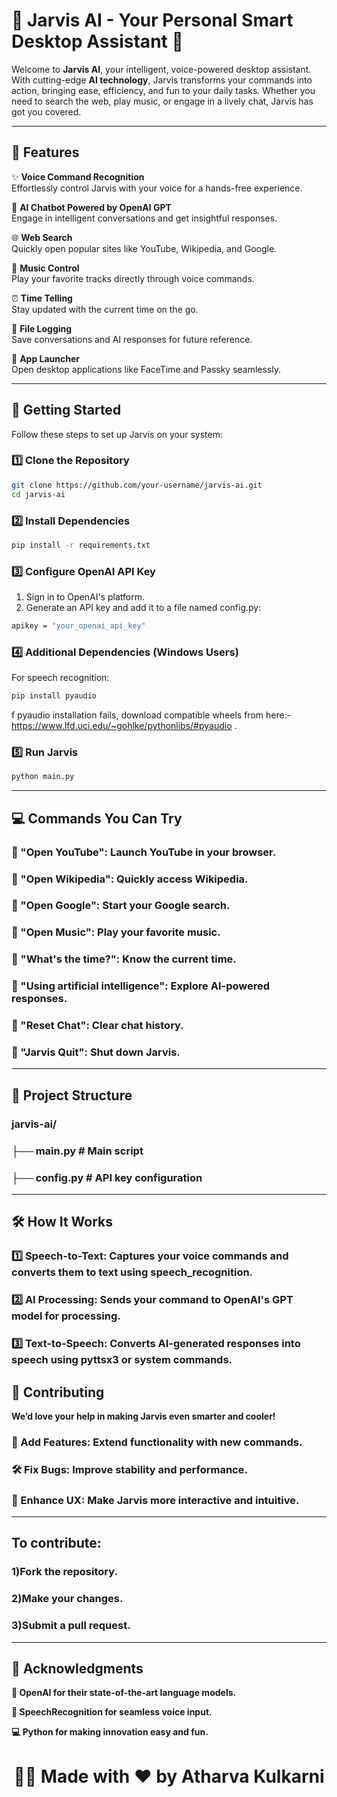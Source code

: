 # 🌟 Jarvis AI - Your Personal Smart Desktop Assistant 🚀  

Welcome to **Jarvis AI**, your intelligent, voice-powered desktop assistant. With cutting-edge **AI technology**, Jarvis transforms your commands into action, bringing ease, efficiency, and fun to your daily tasks. Whether you need to search the web, play music, or engage in a lively chat, Jarvis has got you covered.  

---

## 🧠 Features  

✨ **Voice Command Recognition**  
Effortlessly control Jarvis with your voice for a hands-free experience.  

🤖 **AI Chatbot Powered by OpenAI GPT**  
Engage in intelligent conversations and get insightful responses.  

🌐 **Web Search**  
Quickly open popular sites like YouTube, Wikipedia, and Google.  

🎵 **Music Control**  
Play your favorite tracks directly through voice commands.  

⏰ **Time Telling**  
Stay updated with the current time on the go.  

📂 **File Logging**  
Save conversations and AI responses for future reference.  

📱 **App Launcher**  
Open desktop applications like FaceTime and Passky seamlessly.  

---

## 🚀 Getting Started  

Follow these steps to set up Jarvis on your system:  

### 1️⃣ Clone the Repository  

```bash  
git clone https://github.com/your-username/jarvis-ai.git  
cd jarvis-ai  
```
### 2️⃣ Install Dependencies  

```bash  
pip install -r requirements.txt  
```
### 3️⃣ Configure OpenAI API Key  
1) Sign in to OpenAI's platform.
2) Generate an API key and add it to a file named config.py:
```bash  
apikey = "your_openai_api_key"  
```
### 4️⃣ Additional Dependencies (Windows Users)  
For speech recognition:
```bash  
pip install pyaudio  
```
f pyaudio installation fails, download compatible wheels from here:- https://www.lfd.uci.edu/~gohlke/pythonlibs/#pyaudio .
### 5️⃣ Run Jarvis  
```bash  
python main.py  
```
---
## 💻 Commands You Can Try
### 🔹 "Open YouTube": Launch YouTube in your browser.

### 🔹 "Open Wikipedia": Quickly access Wikipedia.

### 🔹 "Open Google": Start your Google search.

### 🔹 "Open Music": Play your favorite music.

### 🔹 "What's the time?": Know the current time.

### 🔹 "Using artificial intelligence": Explore AI-powered responses.

### 🔹 "Reset Chat": Clear chat history.

### 🔹 "Jarvis Quit": Shut down Jarvis.
---
## 📂 Project Structure

### jarvis-ai/  
### ├── main.py            # Main script  
### ├── config.py          # API key configuration    

---
## 🛠️ How It Works
### 1️⃣ Speech-to-Text: Captures your voice commands and converts them to text using speech_recognition.
### 2️⃣ AI Processing: Sends your command to OpenAI's GPT model for processing.
### 3️⃣ Text-to-Speech: Converts AI-generated responses into speech using pyttsx3 or system commands.

## 🌟 Contributing
**We’d love your help in making Jarvis even smarter and cooler!**

### 🔧 Add Features: Extend functionality with new commands.
### 🛠️ Fix Bugs: Improve stability and performance.
### 🎨 Enhance UX: Make Jarvis more interactive and intuitive.
---
## To contribute:

### 1)Fork the repository.
### 2)Make your changes.
### 3)Submit a pull request.
---
## 🎉 Acknowledgments
**🤝 OpenAI for their state-of-the-art language models.**

**🎤 SpeechRecognition for seamless voice input.**

**💻 Python for making innovation easy and fun.**

<div align="center"> <h1><b>🧑‍💻 Made with ❤️ by Atharva Kulkarni</b></h1> </div>
